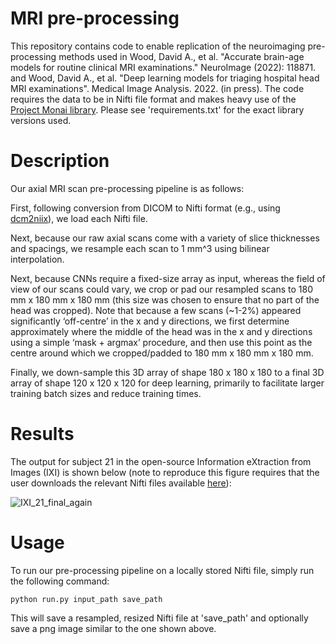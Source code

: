 # MRI pre-processing

This repository contains code to enable replication of the neuroimaging pre-processing methods used in Wood, David A., et al. "Accurate brain-age models for routine clinical MRI examinations." NeuroImage (2022): 118871. and Wood, David A., et al. "Deep learning models for triaging hospital head MRI examinations". Medical Image Analysis. 2022. (in press). The code requires the data to be in Nifti file format and makes heavy use of the [Project Monai library](https://monai.io/). Please see 'requirements.txt' for the exact library versions used.

# Description

Our axial MRI scan pre-processing pipeline is as follows:

First, following conversion from DICOM to Nifti format (e.g., using [dcm2niix](https://github.com/rordenlab/dcm2niix)), we load each Nifti file.

Next, because our raw axial scans come with a variety of slice thicknesses and spacings, we resample each scan to 1 mm^3 using bilinear interpolation.

Next, because CNNs require a fixed-size array as input, whereas the field of view of our
scans could vary, we crop or pad our resampled scans to 180 mm x 180 mm x 180
mm (this size was chosen to ensure that no part of the head was cropped). Note that because a few scans (~1-2%) appeared significantly ‘off-centre’ in the x
and y directions, we first determine approximately where the middle of the head
was in the x and y directions using a simple ‘mask + argmax’ procedure, and then use this
point as the centre around which we cropped/padded to 180 mm x 180 mm x 180 mm.

Finally, we down-sample this 3D array of shape 180 x 180 x 180 to a final 3D array of
shape 120 x 120 x 120 for deep learning, primarily to facilitate larger
training batch sizes and reduce training times.

# Results

The output for subject 21 in the open-source Information eXtraction from Images (IXI) is shown below (note to reproduce this figure requires that the user downloads the 
relevant Nifti files available [here](https://brain-development.org/ixi-dataset/)):



![IXI_21_final_again](https://user-images.githubusercontent.com/67752614/150041586-393994fb-52df-4eca-9600-775809932a03.png)

# Usage

To run our pre-processing pipeline on a locally stored Nifti file, simply run the following command:

`python run.py input_path save_path`

This will save a resampled, resized Nifti file at 'save_path' and optionally save a png image similar to the one shown above.










